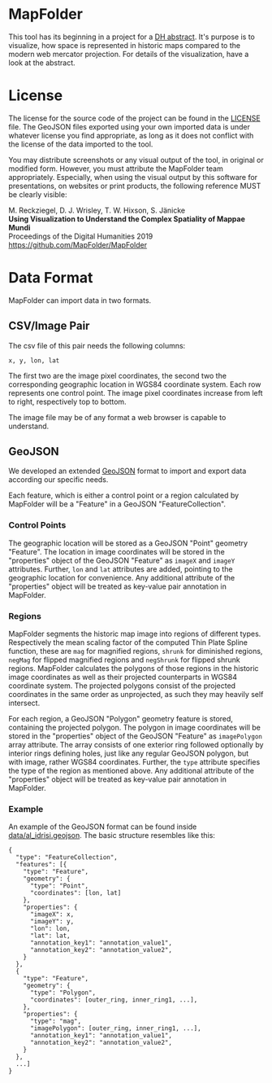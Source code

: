 # MapFolder

This tool has its beginning in a project for a [ DH abstract](https://dev.clariah.nl/files/dh2019/boa/0932.html).
It's purpose is to visualize, how space is represented in historic maps compared to the modern web mercator projection.
For details of the visualization, have a look at the abstract.

# License

The license for the source code of the project can be found in the [LICENSE](LICENSE) file.
The GeoJSON files exported using your own imported data is under whatever license you find appropriate, as long as it does not conflict with the license of the data imported to the tool.

You may distribute screenshots or any visual output of the tool, in original or modified form. However, you must attribute the MapFolder team appropriately.
Especially, when using the visual output by this software for presentations, on websites or print products, the following reference MUST be clearly visible:

M. Reckziegel, D. J. Wrisley, T. W. Hixson, S. Jänicke<br/>
**Using Visualization to Understand the Complex Spatiality of Mappae Mundi**<br/>
Proceedings of the Digital Humanities 2019<br/>
https://github.com/MapFolder/MapFolder


# Data Format

MapFolder can import data in two formats.

## CSV/Image Pair

The csv file of this pair needs the following columns:

```
x, y, lon, lat
```

The first two are the image pixel coordinates, the second two the corresponding geographic location in WGS84 coordinate system. Each row represents one control point.
The image pixel coordinates increase from left to right, respectively top to bottom.

The image file may be of any format a web browser is capable to understand.

## GeoJSON

We developed an extended [GeoJSON](https://geojson.org) format to import and export data according our specific needs.

Each feature, which is either a control point or a region calculated by MapFolder will be a "Feature" in a GeoJSON "FeatureCollection".

### Control Points

The geographic location will be stored as a GeoJSON "Point" geometry "Feature".
The location in image coordinates will be stored in the "properties" object of the GeoJSON "Feature" as `imageX` and `imageY` attributes. Further, `lon` and `lat` attributes are added, pointing to the geographic location for convenience.
Any additional attribute of the "properties" object will be treated as key-value pair annotation in MapFolder.

### Regions

MapFolder segments the historic map image into regions of different types.
Respectively the mean scaling factor of the computed Thin Plate Spline function, these are `mag` for magnified regions, `shrunk` for diminished regions, `negMag` for flipped magnified regions and `negShrunk` for flipped shrunk regions.
MapFolder calculates the polygons of those regions in the historic image coordinates as well as their projected counterparts in WGS84 coordinate system.
The projected polygons consist of the projected coordinates in the same order as unprojected, as such they may heavily self intersect.

For each region, a GeoJSON "Polygon" geometry feature is stored, containing the projected polygon.
The polygon in image coordinates will be stored in the "properties" object of the GeoJSON "Feature" as `imagePolygon` array attribute. The array consists of one exterior ring followed optionally by interior rings defining holes, just like any regular GeoJSON polygon, but with image, rather WGS84 coordinates. Further, the `type` attribute specifies the type of the region as mentioned above.
Any additional attribute of the "properties" object will be treated as key-value pair annotation in MapFolder.

### Example

An example of the GeoJSON format can be found inside [data/al_idrisi.geojson](data/al_idrisi.geojson).
The basic structure resembles like this:
```
{
  "type": "FeatureCollection",
  "features": [{
    "type": "Feature",
    "geometry": {
      "type": "Point",
      "coordinates": [lon, lat]
    },
    "properties": {
      "imageX": x,
      "imageY": y,
      "lon": lon,
      "lat": lat,
      "annotation_key1": "annotation_value1",
      "annotation_key2": "annotation_value2",
    }
  },
  {
    "type": "Feature",
    "geometry": {
      "type": "Polygon",
      "coordinates": [outer_ring, inner_ring1, ...],
    },
    "properties": {
      "type": "mag",
      "imagePolygon": [outer_ring, inner_ring1, ...],
      "annotation_key1": "annotation_value1",
      "annotation_key2": "annotation_value2",
    }
  },
  ...]
}
```
